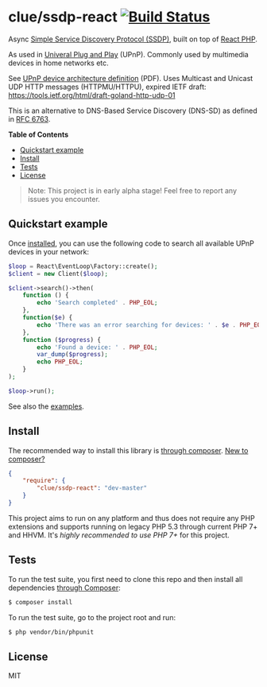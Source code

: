 # clue/ssdp-react [![Build Status](https://travis-ci.org/clue/php-ssdp-react.svg?branch=master)](https://travis-ci.org/clue/php-ssdp-react)

Async [Simple Service Discovery Protocol (SSDP)](http://en.wikipedia.org/wiki/Simple_Service_Discovery_Protocol), built on top of [React PHP](http://reactphp.org/).

As used in [Univeral Plug and Play](http://de.wikipedia.org/wiki/Universal_Plug_and_Play) (UPnP).
Commonly used by multimedia devices in home networks etc.

See [UPnP device architecture definition](http://upnp.org/specs/arch/UPnP-arch-DeviceArchitecture-v1.1.pdf) (PDF).
Uses Multicast and Unicast UDP HTTP messages (HTTPMU/HTTPU),
expired IETF draft: https://tools.ietf.org/html/draft-goland-http-udp-01

This is an alternative to DNS-Based Service Discovery (DNS-SD)
as defined in [RFC 6763](http://tools.ietf.org/html/rfc6763).

**Table of Contents**

* [Quickstart example](#quickstart-example)
* [Install](#install)
* [Tests](#tests)
* [License](#license)

> Note: This project is in early alpha stage! Feel free to report any issues you encounter.

## Quickstart example

Once [installed](#install), you can use the following code to search all available UPnP devices in your network:

```php
$loop = React\EventLoop\Factory::create();
$client = new Client($loop);

$client->search()->then(
    function () {
        echo 'Search completed' . PHP_EOL;
    },
    function($e) {
        echo 'There was an error searching for devices: ' . $e . PHP_EOL;
    },
    function ($progress) {
        echo 'Found a device: ' . PHP_EOL;
        var_dump($progress);
        echo PHP_EOL;
    }
);

$loop->run();
```

See also the [examples](examples).

## Install

The recommended way to install this library is [through composer](http://getcomposer.org). [New to composer?](http://getcomposer.org/doc/00-intro.md)

```JSON
{
    "require": {
        "clue/ssdp-react": "dev-master"
    }
}
```

This project aims to run on any platform and thus does not require any PHP
extensions and supports running on legacy PHP 5.3 through current PHP 7+ and
HHVM.
It's *highly recommended to use PHP 7+* for this project.

## Tests

To run the test suite, you first need to clone this repo and then install all
dependencies [through Composer](https://getcomposer.org):

```bash
$ composer install
```

To run the test suite, go to the project root and run:

```bash
$ php vendor/bin/phpunit
```

## License

MIT
